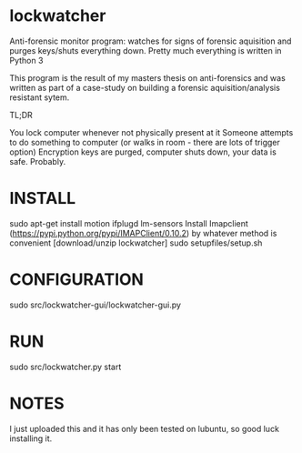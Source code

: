lockwatcher
===========

Anti-forensic monitor program: watches for signs of forensic aquisition and purges keys/shuts everything down.
Pretty much everything is written in Python 3

This program is the result of my masters thesis on anti-forensics and was written as part of a case-study on
building a forensic aquisition/analysis resistant sytem.

TL;DR

You lock computer whenever not physically present at it
Someone attempts to do something to computer (or walks in room - there are lots of trigger option)
Encryption keys are purged, computer shuts down, your data is safe. Probably.

INSTALL
=============
sudo apt-get install motion ifplugd lm-sensors
Install Imapclient (https://pypi.python.org/pypi/IMAPClient/0.10.2) by whatever method is convenient 
[download/unzip lockwatcher]
sudo setupfiles/setup.sh

CONFIGURATION
================
sudo src/lockwatcher-gui/lockwatcher-gui.py

RUN
============
sudo src/lockwatcher.py start

NOTES
===========
I just uploaded this and it has only been tested on lubuntu, so good luck installing it.
 